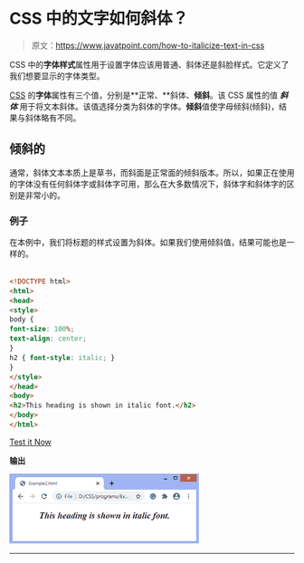 # CSS 中的文字如何斜体？

> 原文：<https://www.javatpoint.com/how-to-italicize-text-in-css>

CSS 中的**字体样式**属性用于设置字体应该用普通、斜体还是斜脸样式。它定义了我们想要显示的字体类型。

[CSS](https://www.javatpoint.com/css-tutorial) 的**字体**属性有三个值，分别是**正常、**斜体、**倾斜**。该 CSS 属性的值 ***斜体*** 用于将文本斜体。该值选择分类为斜体的字体。**倾斜**值使字母倾斜(倾斜)，结果与斜体略有不同。

## 倾斜的

通常，斜体文本本质上是草书，而斜面是正常面的倾斜版本。所以，如果正在使用的字体没有任何斜体字或斜体字可用，那么在大多数情况下，斜体字和斜体字的区别是非常小的。

### 例子

在本例中，我们将标题的样式设置为斜体。如果我们使用倾斜值，结果可能也是一样的。

```html

<!DOCTYPE html>  
<html>  
<head>  
<style>  
body {  
font-size: 100%;  
text-align: center;
}  
h2 { font-style: italic; }  
}  
</style>  
</head>  
<body>  
<h2>This heading is shown in italic font.</h2>    
</body>  
</html>

```

[Test it Now](https://www.javatpoint.com/oprweb/test.jsp?filename=how-to-italicize-text-in-css1)

**输出**

![How to italicize text in CSS](img/839968dff03ae030cef47e12346356f6.png)

* * *